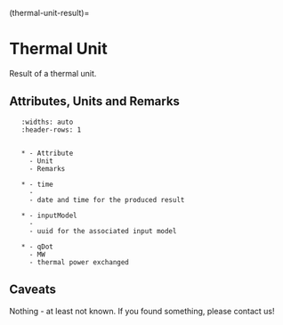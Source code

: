 (thermal-unit-result)=

# Thermal Unit

Result of a thermal unit.

## Attributes, Units and Remarks

```{list-table}
   :widths: auto
   :header-rows: 1


   * - Attribute
     - Unit
     - Remarks

   * - time
     -
     - date and time for the produced result

   * - inputModel
     -
     - uuid for the associated input model

   * - qDot
     - MW
     - thermal power exchanged

```

## Caveats

Nothing - at least not known.
If you found something, please contact us!
